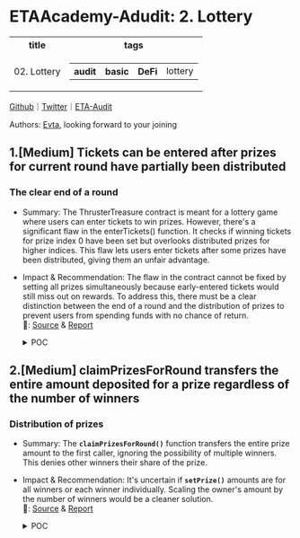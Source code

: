 # ETAAcademy-Adudit: 2. Lottery

<table>
  <tr>
    <th>title</th>
    <th>tags</th>
  </tr>
  <tr>
    <td>02. Lottery</td>
    <td>
      <table>
        <tr>
          <th>audit</th>
          <th>basic</th>
          <th>DeFi</th>
          <td>lottery</td>
        </tr>
      </table>
    </td>
  </tr>
</table>

[Github](https://github.com/ETAAcademy)｜[Twitter](https://twitter.com/ETAAcademy)｜[ETA-Audit](https://github.com/ETAAcademy/ETAAcademy-Audit)

Authors: [Evta](https://twitter.com/pwhattie), looking forward to your joining

## 1.[Medium] Tickets can be entered after prizes for current round have partially been distributed

### The clear end of a round

- Summary: The ThrusterTreasure contract is meant for a lottery game where users can enter tickets to win prizes. However, there's a significant flaw in the enterTickets() function. It checks if winning tickets for prize index 0 have been set but overlooks distributed prizes for higher indices. This flaw lets users enter tickets after some prizes have been distributed, giving them an unfair advantage.

- Impact & Recommendation: The flaw in the contract cannot be fixed by setting all prizes simultaneously because early-entered tickets would still miss out on rewards. To address this, there must be a clear distinction between the end of a round and the distribution of prizes to prevent users from spending funds with no chance of return.
  <br> 🐬: [Source](https://code4rena.com/reports/2024-02-thruster#m-01-tickets-can-be-entered-after-prizes-for-current-round-have-partially-been-distributed) & [Report](https://code4rena.com/reports/2024-02-thruster)

  <details><summary>POC</summary>

  ```solidity
    function enterTickets(uint256 _amount, bytes32[] calldata _proof) external {
        ...
        require(winningTickets[currentRound_][0].length == 0, "ET");
        ...
    }

  ```

  <details>

## 2.[Medium] claimPrizesForRound transfers the entire amount deposited for a prize regardless of the number of winners

### Distribution of prizes

- Summary: The **`claimPrizesForRound()`** function transfers the entire prize amount to the first caller, ignoring the possibility of multiple winners. This denies other winners their share of the prize.

- Impact & Recommendation: It's uncertain if **`setPrize()`** amounts are for all winners or each winner individually. Scaling the owner's amount by the number of winners would be a cleaner solution.
  <br> 🐬: [Source](https://code4rena.com/reports/2024-02-thruster#m-02-claimprizesforround-transfers-the-entire-amount-deposited-for-a-prize-regardless-of-the-number-of-winners) & [Report](https://code4rena.com/reports/2024-02-thruster)

  <details><summary>POC</summary>

  ```solidity
    function setPrize(uint256 _round, uint64 _prizeIndex, uint256 _amountWETH, uint256 _amountUSDB, uint64 _numWinners)
        external
        onlyOwner
    {
        require(_round >= currentRound, "ICR");
        require(_prizeIndex < maxPrizeCount, "IPC");
        depositPrize(msg.sender, _amountWETH, _amountUSDB);
        prizes[_round][_prizeIndex] = Prize(_amountWETH, _amountUSDB, _numWinners, _prizeIndex, uint64(_round));
    }
    function depositPrize(address _from, uint256 _amountWETH, uint256 _amountUSDB) internal {
        WETH.transferFrom(_from, address(this), _amountWETH);
        USDB.transferFrom(_from, address(this), _amountUSDB);
        emit DepositedPrizes(_amountWETH, _amountUSDB);
    }

    function claimPrizesForRound(uint256 roundToClaim) external {
        ...
        for (uint256 i = 0; i < maxPrizeCount_; i++) {
            Prize memory prize = prizes[roundToClaim][i];
            uint256[] memory winningTicketsRoundPrize = winningTickets[roundToClaim][i];
            for (uint256 j = 0; j < winningTicketsRoundPrize.length; j++) {
                uint256 winningTicket = winningTicketsRoundPrize[j];
                if (round.ticketStart <= winningTicket && round.ticketEnd > winningTicket) {
                    _claimPrize(prize, msg.sender, winningTicket);
                }
            }
        }
        ...
    }
    function _claimPrize(Prize memory _prize, address _receiver, uint256 _winningTicket) internal {
        uint256 amountETH = _prize.amountWETH;
        uint256 amountUSDB = _prize.amountUSDB;
        WETH.transfer(_receiver, amountETH);
        USDB.transfer(_receiver, amountUSDB);
        emit ClaimedPrize(_receiver, _prize.round, _prize.prizeIndex, amountETH, amountUSDB, _winningTicket);
    }

  ```

  </details>
